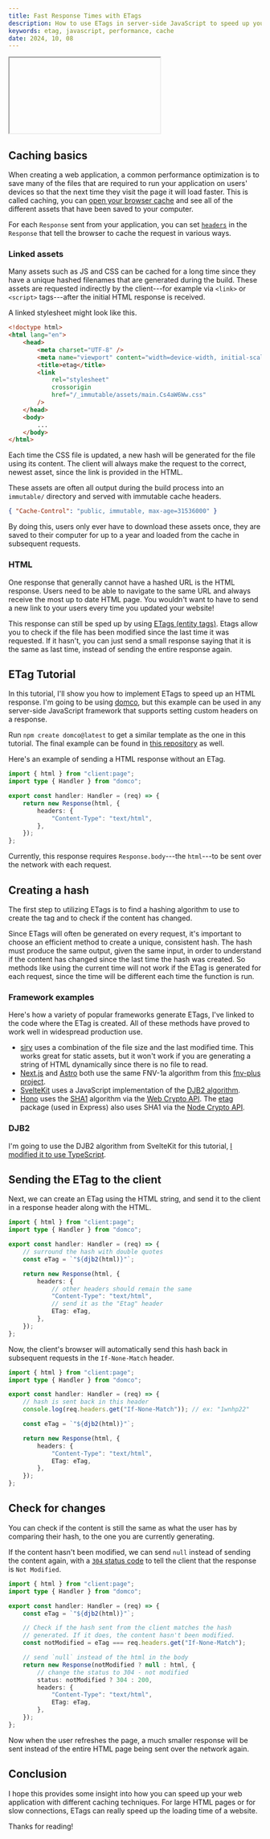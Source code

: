 ```yaml
---
title: Fast Response Times with ETags
description: How to use ETags in server-side JavaScript to speed up your website.
keywords: etag, javascript, performance, cache
date: 2024, 10, 08
---
```


<drab-youtube aria-label="YouTube Tutorial" uid="xdmHEamUtA0">
    <iframe data-content loading="lazy"></iframe>
</drab-youtube>

## Caching basics

When creating a web application, a common performance optimization is to save many of the files that are required to run your application on users' devices so that the next time they visit the page it will load faster. This is called caching, you can [open your browser cache](https://developer.chrome.com/docs/devtools/storage/cache) and see all of the different assets that have been saved to your computer.

For each `Response` sent from your application, you can set [`headers`](https://developer.mozilla.org/en-US/docs/Web/API/Headers) in the `Response` that tell the browser to cache the request in various ways.

### Linked assets

Many assets such as JS and CSS can be cached for a long time since they have a unique hashed filenames that are generated during the build. These assets are requested indirectly by the client---for example via `<link>` or `<script>` tags---after the initial HTML response is received.

A linked stylesheet might look like this.

```html {10}
<!doctype html>
<html lang="en">
	<head>
		<meta charset="UTF-8" />
		<meta name="viewport" content="width=device-width, initial-scale=1.0" />
		<title>etag</title>
		<link
			rel="stylesheet"
			crossorigin
			href="/_immutable/assets/main.Cs4aW6Ww.css"
		/>
	</head>
	<body>
		...
	</body>
</html>
```

Each time the CSS file is updated, a new hash will be generated for the file using its content. The client will always make the request to the correct, newest asset, since the link is provided in the HTML.

These assets are often all output during the build process into an `immutable/` directory and served with immutable cache headers.

```json
{ "Cache-Control": "public, immutable, max-age=31536000" }
```

By doing this, users only ever have to download these assets once, they are saved to their computer for up to a year and loaded from the cache in subsequent requests.

### HTML

One response that generally cannot have a hashed URL is the HTML response. Users need to be able to navigate to the same URL and always receive the most up to date HTML page. You wouldn't want to have to send a new link to your users every time you updated your website!

This response can still be sped up by using [ETags (entity tags)](https://developer.mozilla.org/en-US/docs/Web/HTTP/Headers/ETag). Etags allow you to check if the file has been modified since the last time it was requested. If it hasn't, you can just send a small response saying that it is the same as last time, instead of sending the entire response again.

## ETag Tutorial

In this tutorial, I'll show you how to implement ETags to speed up an HTML response. I'm going to be using [domco](https://domco.robino.dev), but this example can be used in any server-side JavaScript framework that supports setting custom headers on a response.

Run `npm create domco@latest` to get a similar template as the one in this tutorial. The final example can be found in [this repository](https://github.com/rossrobino/domco-examples/tree/main/apps/etag) as well.

Here's an example of sending a HTML response without an ETag.

```ts
import { html } from "client:page";
import type { Handler } from "domco";

export const handler: Handler = (req) => {
	return new Response(html, {
		headers: {
			"Content-Type": "text/html",
		},
	});
};
```

Currently, this response requires `Response.body`---the `html`---to be sent over the network with each request.

## Creating a hash

The first step to utilizing ETags is to find a hashing algorithm to use to create the tag and to check if the content has changed.

Since ETags will often be generated on every request, it's important to choose an efficient method to create a unique, consistent hash. The hash must produce the same output, given the same input, in order to understand if the content has changed since the last time the hash was created. So methods like using the current time will not work if the ETag is generated for each request, since the time will be different each time the function is run.

### Framework examples

Here's how a variety of popular frameworks generate ETags, I've linked to the code where the ETag is created. All of these methods have proved to work well in widespread production use.

- [sirv](https://github.com/lukeed/sirv/blob/50b1964b8a8342e14a711d47f793298c2a7aeeb7/packages/sirv/index.js#L113) uses a combination of the file size and the last modified time. This works great for static assets, but it won't work if you are generating a string of HTML dynamically since there is no file to read.
- [Next.js](https://github.com/vercel/next.js/blob/8cbabd3931ac3670947a8fa659bb4eccca47231d/packages/next/src/server/lib/etag.ts#L46) and [Astro](https://github.com/withastro/astro/blob/bb6d37f94a283433994f9243189cb4386df0e11a/packages/astro/src/assets/utils/etag.ts) both use the same FNV-1a algorithm from this [fnv-plus project](https://github.com/tjwebb/fnv-plus).
- [SvelteKit](https://github.com/sveltejs/kit/blob/25d459104814b0c2dc6b4cf73b680378a29d8200/packages/kit/src/runtime/hash.js) uses a JavaScript implementation of the [DJB2 algorithm](http://www.cse.yorku.ca/~oz/hash.html).
- [Hono](https://github.com/honojs/hono/blob/31b4cd414c258db841cce77473615c13fc611d8b/src/middleware/etag/index.ts#L66) uses the [SHA1](https://github.com/honojs/hono/blob/31b4cd414c258db841cce77473615c13fc611d8b/src/utils/crypto.ts#L19) algorithm via the [Web Crypto API](https://developer.mozilla.org/en-US/docs/Web/API/SubtleCrypto/digest). The [etag](https://github.com/jshttp/etag/blob/36e457a99da03db227701276c15255ee3fbf96bb/index.js#L47) package (used in Express) also uses SHA1 via the [Node Crypto API](https://nodejs.org/api/crypto.html).

### DJB2

I'm going to use the DJB2 algorithm from SvelteKit for this tutorial, [I modified it to use TypeScript](https://gist.github.com/rossrobino/2ac79c99d79bc6f3798d4bfba0173a25).

## Sending the ETag to the client

Next, we can create an ETag using the HTML string, and send it to the client in a response header along with the HTML.

```ts {6,13}
import { html } from "client:page";
import type { Handler } from "domco";

export const handler: Handler = (req) => {
	// surround the hash with double quotes
	const eTag = `"${djb2(html)}"`;

	return new Response(html, {
		headers: {
			// other headers should remain the same
			"Content-Type": "text/html",
			// send it as the "Etag" header
			ETag: eTag,
		},
	});
};
```

Now, the client's browser will automatically send this hash back in subsequent requests in the `If-None-Match` header.

```ts {6}
import { html } from "client:page";
import type { Handler } from "domco";

export const handler: Handler = (req) => {
	// hash is sent back in this header
	console.log(req.headers.get("If-None-Match")); // ex: "1wnhp22"

	const eTag = `"${djb2(html)}"`;

	return new Response(html, {
		headers: {
			"Content-Type": "text/html",
			ETag: eTag,
		},
	});
};
```

## Check for changes

You can check if the content is still the same as what the user has by comparing their hash, to the one you are currently generating.

If the content hasn't been modified, we can send `null` instead of sending the content again, with a [`304` status code](https://developer.mozilla.org/en-US/docs/Web/HTTP/Status/304) to tell the client that the response is `Not Modified`.

```ts {9,12,14}
import { html } from "client:page";
import type { Handler } from "domco";

export const handler: Handler = (req) => {
	const eTag = `"${djb2(html)}"`;

	// Check if the hash sent from the client matches the hash
	// generated. If it does, the content hasn't been modified.
	const notModified = eTag === req.headers.get("If-None-Match");

	// send `null` instead of the html in the body
	return new Response(notModified ? null : html, {
		// change the status to 304 - not modified
		status: notModified ? 304 : 200,
		headers: {
			"Content-Type": "text/html",
			ETag: eTag,
		},
	});
};
```

Now when the user refreshes the page, a much smaller response will be sent instead of the entire HTML page being sent over the network again.

## Conclusion

I hope this provides some insight into how you can speed up your web application with different caching techniques. For large HTML pages or for slow connections, ETags can really speed up the loading time of a website.

Thanks for reading!
